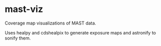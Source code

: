 # mast-viz

Coverage map visualizations of MAST data.

Uses healpy and cdshealpix to generate exposure maps and astronify to sonify them.
